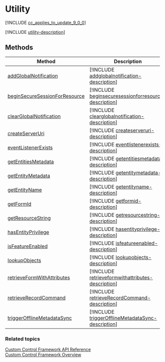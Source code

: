 # Utility

[!INCLUDE [cc_applies_to_update_9_0_0](../../../includes/cc_applies_to_update_9_0_0.md)]

[!INCLUDE [utility-description](includes/utility-description.md)]


## Methods

|Method | Description | 
| ------|-------------|
|[addGlobalNotification](utility/addglobalnotification.md)|[!INCLUDE [addglobalnotification-description](utility/includes/addglobalnotification-description.md)]|
|[beginSecureSessionForResource](utility/beginsecuresessionforresource.md)|[!INCLUDE [beginsecuresessionforresource-description](utility/includes/beginsecuresessionforresource-description.md)]|
|[clearGlobalNotification](utility/clearglobalnotification.md)|[!INCLUDE [clearglobalnotification-description](utility/includes/clearglobalnotification-description.md)]|
|[createServerUri](utility/createserveruri.md)|[!INCLUDE [createserveruri-description](utility/includes/createserveruri-description.md)]|
|[eventListenerExists](utility/eventlistenerexists.md)|[!INCLUDE [eventlistenerexists-description](utility/includes/eventlistenerexists-description.md)]|
|[getEntitiesMetadata](utility/getentitiesmetadata.md)|[!INCLUDE [getentitiesmetadata-description](utility/includes/getentitiesmetadata-description.md)]|
|[getEntityMetadata](utility/getentitymetadata.md)|[!INCLUDE [getentitymetadata-description](utility/includes/getentitymetadata-description.md)]|
|[getEntityName](utility/getentityname.md)|[!INCLUDE [getentityname-description](utility/includes/getentityname-description.md)]|
|[getFormId](utility/getformid.md)|[!INCLUDE [getformid-description](utility/includes/getformid-description.md)]|
|[getResourceString](utility/getresourcestring.md)|[!INCLUDE [getresourcestring-description](utility/includes/getresourcestring-description.md)]|
|[hasEntityPrivilege](utility/hasentityprivilege.md)|[!INCLUDE [hasentityprivilege-description](utility/includes/hasentityprivilege-description.md)]|
|[isFeatureEnabled](utility/isfeatureenabled.md)|[!INCLUDE [isfeatureenabled-description](utility/includes/isfeatureenabled-description.md)]|
|[lookupObjects](utility/lookupobjects.md)|[!INCLUDE [lookupobjects-description](utility/includes/lookupobjects-description.md)]|
|[retrieveFormWithAttributes](utility/retrieveformwithattributes.md)|[!INCLUDE [retrieveformwithattributes-description](utility/includes/retrieveformwithattributes-description.md)]|
|[retrieveRecordCommand](utility/retrieveRecordCommand.md)|[!INCLUDE [retrieveRecordCommand-description](utility/includes/retrieveRecordCommand-description.md)]|
|[triggerOfflineMetadataSync](utility/triggerOfflineMetadataSync.md)|[!INCLUDE [triggerOfflineMetadataSync-description](utility/includes/triggerOfflineMetadataSync-description.md)]|

### Related topics

[Custom Control Framework API Reference](index.md)<br />
[Custom Control Framework Overview](../custom-control-framework-overview.md)